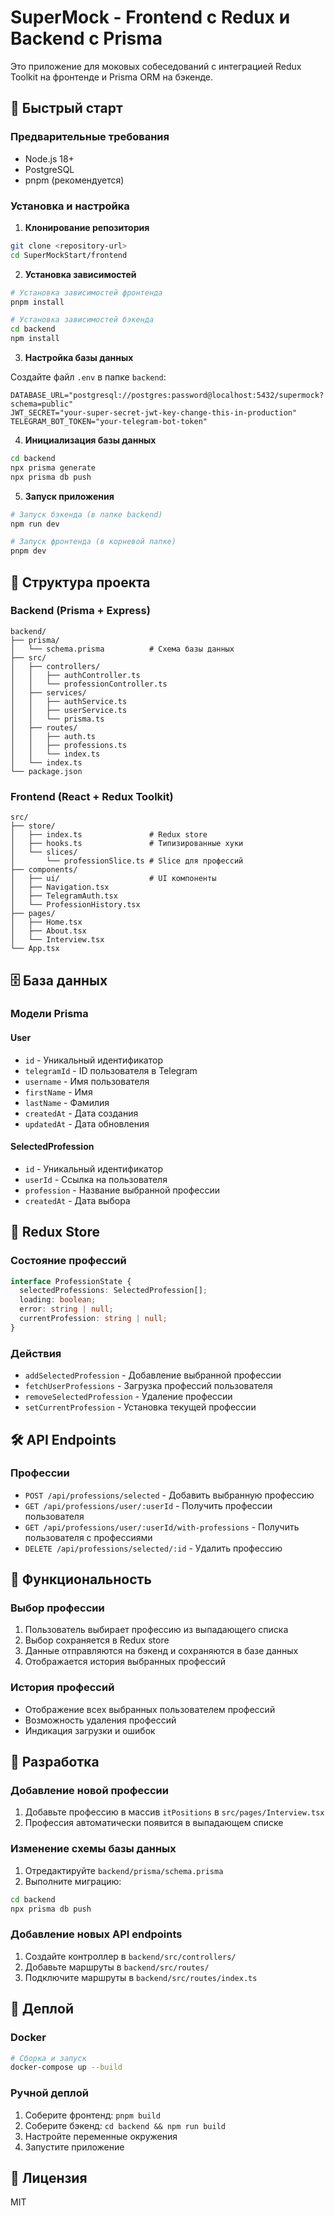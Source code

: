 # SuperMock - Frontend с Redux и Backend с Prisma

Это приложение для моковых собеседований с интеграцией Redux Toolkit на фронтенде и Prisma ORM на бэкенде.

## 🚀 Быстрый старт

### Предварительные требования

- Node.js 18+
- PostgreSQL
- pnpm (рекомендуется)

### Установка и настройка

1. **Клонирование репозитория**

```bash
git clone <repository-url>
cd SuperMockStart/frontend
```

2. **Установка зависимостей**

```bash
# Установка зависимостей фронтенда
pnpm install

# Установка зависимостей бэкенда
cd backend
npm install
```

3. **Настройка базы данных**

Создайте файл `.env` в папке `backend`:

```env
DATABASE_URL="postgresql://postgres:password@localhost:5432/supermock?schema=public"
JWT_SECRET="your-super-secret-jwt-key-change-this-in-production"
TELEGRAM_BOT_TOKEN="your-telegram-bot-token"
```

4. **Инициализация базы данных**

```bash
cd backend
npx prisma generate
npx prisma db push
```

5. **Запуск приложения**

```bash
# Запуск бэкенда (в папке backend)
npm run dev

# Запуск фронтенда (в корневой папке)
pnpm dev
```

## 📁 Структура проекта

### Backend (Prisma + Express)

```
backend/
├── prisma/
│   └── schema.prisma          # Схема базы данных
├── src/
│   ├── controllers/
│   │   ├── authController.ts
│   │   └── professionController.ts
│   ├── services/
│   │   ├── authService.ts
│   │   ├── userService.ts
│   │   └── prisma.ts
│   ├── routes/
│   │   ├── auth.ts
│   │   ├── professions.ts
│   │   └── index.ts
│   └── index.ts
└── package.json
```

### Frontend (React + Redux Toolkit)

```
src/
├── store/
│   ├── index.ts               # Redux store
│   ├── hooks.ts               # Типизированные хуки
│   └── slices/
│       └── professionSlice.ts # Slice для профессий
├── components/
│   ├── ui/                    # UI компоненты
│   ├── Navigation.tsx
│   ├── TelegramAuth.tsx
│   └── ProfessionHistory.tsx
├── pages/
│   ├── Home.tsx
│   ├── About.tsx
│   └── Interview.tsx
└── App.tsx
```

## 🗄️ База данных

### Модели Prisma

#### User

- `id` - Уникальный идентификатор
- `telegramId` - ID пользователя в Telegram
- `username` - Имя пользователя
- `firstName` - Имя
- `lastName` - Фамилия
- `createdAt` - Дата создания
- `updatedAt` - Дата обновления

#### SelectedProfession

- `id` - Уникальный идентификатор
- `userId` - Ссылка на пользователя
- `profession` - Название выбранной профессии
- `createdAt` - Дата выбора

## 🔄 Redux Store

### Состояние профессий

```typescript
interface ProfessionState {
  selectedProfessions: SelectedProfession[];
  loading: boolean;
  error: string | null;
  currentProfession: string | null;
}
```

### Действия

- `addSelectedProfession` - Добавление выбранной профессии
- `fetchUserProfessions` - Загрузка профессий пользователя
- `removeSelectedProfession` - Удаление профессии
- `setCurrentProfession` - Установка текущей профессии

## 🛠️ API Endpoints

### Профессии

- `POST /api/professions/selected` - Добавить выбранную профессию
- `GET /api/professions/user/:userId` - Получить профессии пользователя
- `GET /api/professions/user/:userId/with-professions` - Получить пользователя с профессиями
- `DELETE /api/professions/selected/:id` - Удалить профессию

## 🎯 Функциональность

### Выбор профессии

1. Пользователь выбирает профессию из выпадающего списка
2. Выбор сохраняется в Redux store
3. Данные отправляются на бэкенд и сохраняются в базе данных
4. Отображается история выбранных профессий

### История профессий

- Отображение всех выбранных пользователем профессий
- Возможность удаления профессий
- Индикация загрузки и ошибок

## 🔧 Разработка

### Добавление новой профессии

1. Добавьте профессию в массив `itPositions` в `src/pages/Interview.tsx`
2. Профессия автоматически появится в выпадающем списке

### Изменение схемы базы данных

1. Отредактируйте `backend/prisma/schema.prisma`
2. Выполните миграцию:

```bash
cd backend
npx prisma db push
```

### Добавление новых API endpoints

1. Создайте контроллер в `backend/src/controllers/`
2. Добавьте маршруты в `backend/src/routes/`
3. Подключите маршруты в `backend/src/routes/index.ts`

## 🚀 Деплой

### Docker

```bash
# Сборка и запуск
docker-compose up --build
```

### Ручной деплой

1. Соберите фронтенд: `pnpm build`
2. Соберите бэкенд: `cd backend && npm run build`
3. Настройте переменные окружения
4. Запустите приложение

## 📝 Лицензия

MIT
